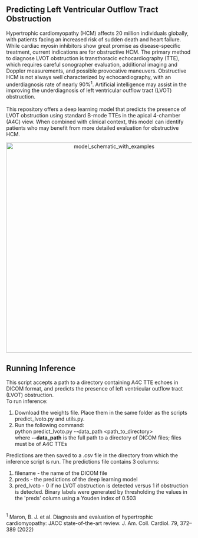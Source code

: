 ## Predicting Left Ventricular Outflow Tract Obstruction 
Hypertrophic cardiomyopathy (HCM) affects 20 million individuals globally, with patients facing an increased risk of sudden death and heart failure. While cardiac myosin inhibitors show great promise as disease-specific treatment, current indications are for obstructive HCM. The primary method to diagnose LVOT obstruction is transthoracic echocardiography (TTE), which requires careful sonographer evaluation, additional imaging and Doppler measurements, and possible provocative maneuvers. Obstructive HCM is not always well characterized by echocardiography, with an underdiagnosis rate of nearly 90%<sup>1</sup>. Artificial intelligence may assist in the improving the underdiagnosis of left ventricular outflow tract (LVOT) obstruction. \
\
This repository offers a deep learning model that predicts the presence of LVOT obstruction using standard B-mode TTEs in the apical 4-chamber (A4C) view. When combined with clinical context, this model can identify patients who may benefit from more detailed evaluation for obstructive HCM.

<p align='center'>
  <img width="570" alt="model_schematic_with_examples" src="https://github.com/user-attachments/assets/1bec006d-c3bb-4733-acc5-9f0187534a4c" />
</p>


## Running Inference 
This script accepts a path to a directory containing A4C TTE echoes in DICOM format, and predicts the presence of left ventricular outflow tract (LVOT) obstruction. \
To run inference: 
1. Download the weights file. Place them in the same folder as the scripts predict_lvoto.py and utils.py.
2. Run the following command:\
    python predict_lvoto.py --data_path <path_to_directory>\
    where **--data_path** is the full path to a directory of DICOM files; files must be of A4C TTEs

Predictions are then saved to a .csv file in the directory from which the inference script is run. The predictions file contains 3 columns: 
1. filename - the name of the DICOM file
2. preds - the predictions of the deep learning model
3. pred_lvoto - 0 if no LVOT obstruction is detected versus 1 if obstruction is detected. Binary labels were generated by thresholding the values in the 'preds' column using a Youden index of 0.503

\
<sup>1</sup> Maron, B. J. et al. Diagnosis and evaluation of hypertrophic cardiomyopathy: JACC state-of-the-art review. J. Am. Coll. Cardiol. 79, 372–389 (2022)
